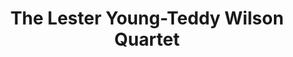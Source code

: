 ---
title: "The Lester Young-Teddy Wilson Quartet"
summary: ""
image: "the-lester-young-teddy-wilson-quartet.jpg"
apple_music_artist_url: "https://music.apple.com/gb/artist/the-lester-young-teddy-wilson-quartet/591327922"
---